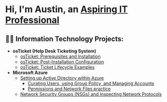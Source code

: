 <h1>Hi, I'm Austin, an <a href="https://linkedin.com/in/ajoseph03"> Aspiring IT Professional</a>

<h2>👨‍💻 Information Technology Projects:</h2>

- <b>osTicket (Help Desk Ticketing System)</b>
  - [osTicket: Prerequisites and Installation](https://github.com/AustinmJoseph/ostiket-prereqs)
  - [osTicket: Post-Installation Configuration](https://github.com/AustinmJoseph/post-install-config)
  - [osTicket: Ticket Lifecycle Examples](https://github.com/AustinmJoseph/ticket-lifecycle)
- <b>Microsoft Azure</b>
  - [Setting up Active Directory within Azure](https://github.com/AustinmJoseph/AD-Setup)
       - [Curating Users, using Group Policy, and Managing Accounts](https://github.com/AustinmJoseph/Users-Group-Policy-Account-Management)
       - [Permissions and Network Files practice](https://github.com/AustinmJoseph/configure-ad)
  - [Network Security Groups (NSGs) and Inspecting Network Protocols](https://github.com/AustinmJoseph/azure-network-protocols)

